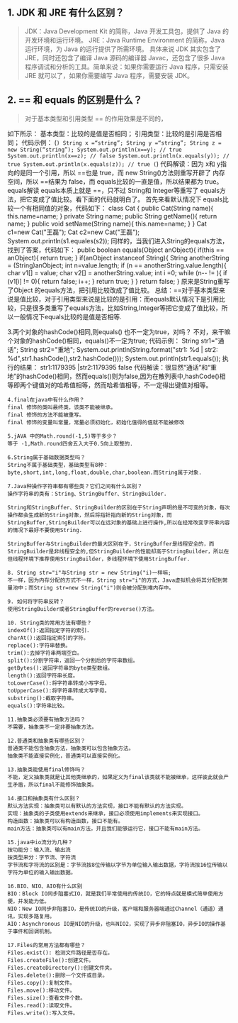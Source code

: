 ## 1. JDK 和 JRE 有什么区别？ 
> JDK：Java Development Kit 的简称，Java 开发工具包，提供了 Java 的开发环境和运行环境。 
> JRE：Java Runtime Environment 的简称，Java 运行环境，为 Java 的运行提供了所需环境。 具体来说 JDK 其实包含了 JRE，同时还包含了编译 Java 源码的编译器 Javac，还包含了很多 Java 程序调试和分析的工具。简单来说：如果你需要运行 Java 程序，只需安装 JRE 就可以了，如果你需要编写 Java 程序，需要安装 JDK。 

## 2. == 和 equals 的区别是什么？ 
> 对于基本类型和引用类型 == 的作用效果是不同的，

如下所示： 
	基本类型：比较的是值是否相同； 
	引用类型：比较的是引用是否相同；
代码示例：
	(```)
	String x =“string”;
	String y =“string”;
	String z = new String(“string”);
	System.out.println(x==y); // true
	System.out.println(x==z); // false
	System.out.println(x.equals(y)); // true
	System.out.println(x.equals(z)); // true
	(```)
	代码解读：因为 x和  y指向的是同一个引用，所以  ==也是  true，而 new String()方法则重写开辟了
	内存空间，所以 ==结果为  false，而 equals比较的一直是值，所以结果都为  true。
	equals解读
	equals本质上就是  ==，只不过 String和  Integer等重写了  equals方法，把它变成了值比较。看下面的代码就明白了。
	首先来看默认情况下 equals比较一个有相同值的对象，代码如下：
	class Cat {
		public Cat(String name){
			this.name=name;
		}
		private String name;
		public String getName(){
			return name;
		}
		public void setName(String name){
			this.name=name;
		}
	}
	Cat c1=new Cat("王磊");
	Cat c2=new Cat("王磊");
	System.out.println(s1.equales(s2));
	同样的，当我们进入String的equals方法，找到了答案，代码如下：
	public boolean equals(Object anObject){
		if(this == anObject){
			return true;
		}
		if(anObject instanceof String){
			String anotherString = (String)anObject;
			int n=value.length;
			if (n == anotherString.value.length){
				char v1[] = value;
				char v2[] = anotherString.value;
				int i =0;
				while (n-- != ){
					if (v1[i] != 0){
						return false;
						i++;
					}
					return true;
				}
			}
		return false;
	}
	原来是String重写了Object 的equals方法，把引用比较改成了值比较。
	总结：==对于基本类型来说是值比较，对于引用类型来说是比较的是引用：而equals默认情况下是引用比较，只是很多类重写了equals方法，比如String,Integer等把它变成了值比较，所以一般情况下equals比较的是值是否相等.

3.两个对象的hashCode()相同,则equals() 也不一定为true，对吗？
	不对，来干嘛个对象的hashCode()相同，equals()不一定为true;
	代码示例：
	String str1="通话";
	String str2="重地";
	System.out.println(String.format("str1: %d | str2: %d",str1.hashCode(),str2.hashCode()));
	System.out.println(str1.equals());
	执行的结果：
	str1:1179395 |str2:1179395
	false
	代码解读：很显然“通话”和“重地”的hashCode()相同，然而equals()则为false,因为在散列表中,hashCode()相等即两个键值对的哈希值相等，然而哈希值相等，不一定得出键值对相等。

	4.final在java中有什么作用？
	final 修饰的类叫最终类，该类不能被继承。
	final 修饰的方法不能被重写。
	final 修饰的变量叫常量，常量必须初始化，初始化值得的值就不能被修改
	
	5.jAVA 中的Math.round(-1,5)等于多少？
	等于 -1,Math.round四舍五入大于0.5向上取整的.

	6.String属于基础数据类型吗？
	String不属于基础类型，基础类型有8种：byte,short,int,long,float,double,char,boolean.而String属于对象.

	7.Java种操作字符串都有哪些类？它们之间有什么区别？
	操作字符串的类有：String、StringBuffer、StringBuilder.

	String和StringBuffer、StringBuilder的区别在于String声明的是不可变的对象，每次操作都会生成新的String对象，然后将指针指向新的String对象，而StringBuffer,StringBuilder可以在远对象的基础上进行操作,所以在经常改变字符串内容的情况下最好不要使用String.

	StringBuffer与StringBuilder的最大区别在于，StringBuffer是线程安全的，而StringBuilder是非线程安全的,但StringBuilder的性能却高于StringBuilder，所以在但线程环境下推荐使用StringBuilder，多线程环境下使用StringBuffer.

	8. String str="i"与String str = new String("i)一样嘛;
	不一样，因为内存分配的方式不一样，String str="i"的方式，Java虚拟机会将其分配到常量池中；而String str=new String("i")则会被分配到堆内存中。

	9. 如何将字符串反转？
	使用StringBuilder或者StringBuffer的reverse()方法。

	10. String类的常用方法有哪些？
	indexOf():返回指定字符的索引.
	charAt():返回指定索引的字符。
	replace():字符串替换。
	trim():去掉字符串两端空白。
	split():分割字符串，返回一个分割后的字符串数组。
	getBytes():返回字符串的byte类型数组。
	length():返回字符串长度。
	toLowerCase():将字符串转成小写字母。
	toUpperCase():将字符串转成大写字母。
	substring():截取字符串。
	equals():字符串比较。

	11.抽象类必须要有抽象方法吗？
	不需要，抽象类不一定非要抽象方法。

	12.普通类和抽象类有哪些区别？
	普通类不能包含抽象方法，抽象类可以包含抽象方法。
	抽象类不能直接实例化，普通类可以直接实例化。

	13.抽象类能使用final修饰吗？
	不能，定义抽象类就是让其他类继承的，如果定义为final该类就不能被继承，这样彼此就会产生矛盾，所以final不能修饰抽象类。

	14.接口和抽象类有什么区别？
	默认方法实现：抽象类可以有默认的方法实现，接口不能有默认的方法实现。
	实现：抽象类的子类使用extends来继承，接口必须使用implements来实现接口。
	构造函数：抽象类可以有构造函数，接口不能有。
	main方法：抽象类可以有main方法，并且我们能够运行它，接口不能有main方法。

	15.java中io流分为几种？
	按功能分：输入流、输出流
	按类型来分：字节流、字符流
	字节流和字符流的区别是：字节流按8位传输以字节为单位输入输出数据，字符流按16位传输以字符为单位的输入输出数据。

	16.BIO、NIO、AIO有什么区别
	BIO：Block IO同步阻塞式IO，就是我们平常使用的传统IO，它的特点就是模式简单使用方便，并发能力低。
	NIO：New IO同步非阻塞IO，是传统IO的升级，客户端和服务器端通过Channel（通道）通讯，实现多路复用。
	AIO：Asynchronous IO是NIO的升级，也叫NIO2，实现了异步非阻塞IO，异步IO的操作基于事件和回调机制。

	17.Files的常用方法都有哪些？
	Files.exist(): 检测文件路径是否存在。
	Files.createFile():创建文件。
	Files.createDirectory():创建文件夹。
	Files.delete():删除一个文件或目录。
	Files.copy():复制文件。
	Files.move():移动文件。
	Files.size():查看文件个数。
	Files.read():读取文件。
	Files.write():写入文件。

	
